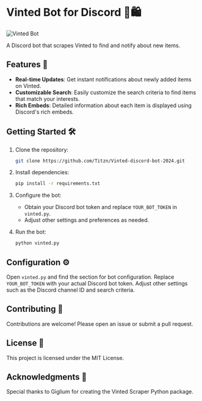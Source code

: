 # Vinted Bot for Discord 🤖🛍️

![Vinted Bot](https://github.com/Titzn/Vinted-discord-bot-2024/blob/main/assets/vinted_bot.png)

A Discord bot that scrapes Vinted to find and notify about new items.

## Features 🚀

- **Real-time Updates**: Get instant notifications about newly added items on Vinted.
- **Customizable Search**: Easily customize the search criteria to find items that match your interests.
- **Rich Embeds**: Detailed information about each item is displayed using Discord's rich embeds.

## Getting Started 🛠️

1. Clone the repository:

    ```bash
    git clone https://github.com/Titzn/Vinted-discord-bot-2024.git
    ```

2. Install dependencies:

    ```bash
    pip install -r requirements.txt
    ```

3. Configure the bot:
   
   - Obtain your Discord bot token and replace `YOUR_BOT_TOKEN` in `vinted.py`.
   - Adjust other settings and preferences as needed.

4. Run the bot:

    ```bash
    python vinted.py
    ```

## Configuration ⚙️

Open `vinted.py` and find the section for bot configuration. Replace `YOUR_BOT_TOKEN` with your actual Discord bot token. Adjust other settings such as the Discord channel ID and search criteria.

## Contributing 🤝

Contributions are welcome! Please open an issue or submit a pull request.

## License 📝

This project is licensed under the MIT License.

## Acknowledgments 🙏

Special thanks to Giglium for creating the Vinted Scraper Python package.
